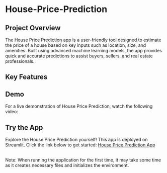 # House-Price-Prediction

<h2> Project Overview </h2>
The House Price Prediction app is a user-friendly tool designed to estimate the price of a house based on key inputs such as location, size, and amenities. Built using advanced machine learning models, the app provides quick and accurate predictions to assist buyers, sellers, and real estate professionals.

<h2> Key Features </h2>

<h2> Demo </h2>
For a live demonstration of House Price Prediction, watch the following video:

<h2>Try the App</h2>
Explore the House Price Prediction yourself! This app is deployed on Streamlit. Click the link below to get started:  <a href ="https://potential-disco-x7xr94rj66cp6gp-8501.app.github.dev/"> House Price Prediction App </a>



<br/>Note: When running the application for the first time, it may take some time as it creates necessary files and initializes the environment.
